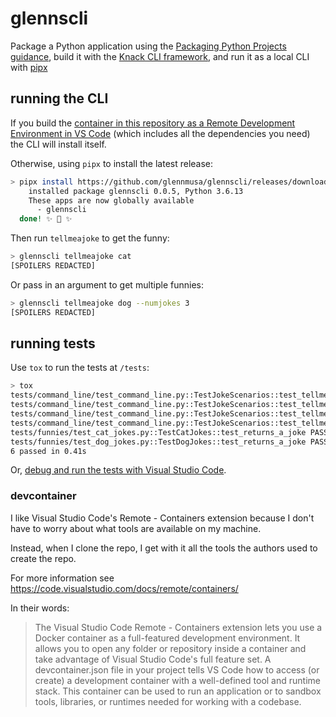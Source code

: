# glennscli

Package a Python application using the [Packaging Python Projects guidance](https://packaging.python.org/tutorials/packaging-projects/), build it with the [Knack CLI framework](https://github.com/microsoft/knack), and run it as a local CLI with [pipx](https://pypi.org/project/pipx/)

## running the CLI

If you build the [container in this repository as a Remote Development Environment in VS Code](#devcontainer) (which includes all the dependencies you need) the CLI will install itself.

Otherwise, using `pipx` to install the latest release:

```bash
> pipx install https://github.com/glennmusa/glennscli/releases/download/v0.0.5/glennscli-0.0.5.tar.gz
    installed package glennscli 0.0.5, Python 3.6.13
    These apps are now globally available
      - glennscli
  done! ✨ 🌟 ✨
```

Then run `tellmeajoke` to get the funny:

```bash
> glennscli tellmeajoke cat
[SPOILERS REDACTED]
```

Or pass in an argument to get multiple funnies:
```bash
> glennscli tellmeajoke dog --numjokes 3
[SPOILERS REDACTED]
```

## running tests

Use `tox` to run the tests at `/tests`:

```bash
> tox
tests/command_line/test_command_line.py::TestJokeScenarios::test_tellmeajoke_cat PASSED
tests/command_line/test_command_line.py::TestJokeScenarios::test_tellmeajoke_cat_with_numjokes PASSED
tests/command_line/test_command_line.py::TestJokeScenarios::test_tellmeajoke_dog PASSED
tests/command_line/test_command_line.py::TestJokeScenarios::test_tellmeajoke_dog_with_numjokes PASSED
tests/funnies/test_cat_jokes.py::TestCatJokes::test_returns_a_joke PASSED
tests/funnies/test_dog_jokes.py::TestDogJokes::test_returns_a_joke PASSED
6 passed in 0.41s
```

Or, [debug and run the tests with Visual Studio Code](https://code.visualstudio.com/docs/python/testing#_run-tests).

### devcontainer

I like Visual Studio Code's Remote - Containers extension because I don't have to worry about what tools are available on my machine.

Instead, when I clone the repo, I get with it all the tools the authors used to create the repo.

For more information see <https://code.visualstudio.com/docs/remote/containers/>

In their words:

> The Visual Studio Code Remote - Containers extension lets you use a Docker container as a full-featured development environment. It allows you to open any folder or repository inside a container and take advantage of Visual Studio Code's full feature set. A devcontainer.json file in your project tells VS Code how to access (or create) a development container with a well-defined tool and runtime stack. This container can be used to run an application or to sandbox tools, libraries, or runtimes needed for working with a codebase.
